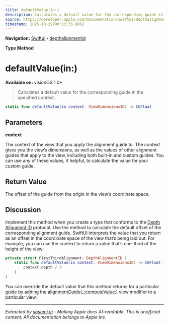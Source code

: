```yaml
---
title: defaultValue(in:)
description: Calculates a default value for the corresponding guide in the specified context.
source: https://developer.apple.com/documentation/swiftui/depthalignmentid/defaultvalue(in:)
timestamp: 2025-10-29T00:13:35.606Z
---
```


**Navigation:** [Swiftui](/documentation/swiftui) › [depthalignmentid](/documentation/swiftui/depthalignmentid)

**Type Method**

# defaultValue(in:)

**Available on:** visionOS 1.0+

> Calculates a default value for the corresponding guide in the specified context.

```swift
static func defaultValue(in context: ViewDimensions3D) -> CGFloat
```

## Parameters

**context**

The context of the view that you apply the alignment guide to. The context gives you the view’s dimensions, as well as the values of other alignment guides that apply to the view, including both built-in and custom guides. You can use any of these values, if helpful, to calculate the value for your custom guide.



## Return Value

The offset of the guide from the origin in the view’s coordinate space.

## Discussion

Implement this method when you create a type that conforms to the [Depth Alignment ID](/documentation/swiftui/depthalignmentid) protocol. Use the method to calculate the default offset of the corresponding alignment guide. SwiftUI interprets the value that you return as an offset in the coordinate space of the view that’s being laid out. For example, you can use the context to return a value that’s one-third of the height of the view:

```swift
private struct FirstThirdAlignment: DepthAlignmentID {
    static func defaultValue(in context: ViewDimensions3D) -> CGFloat {
        context.depth / 3
    }
}
```

You can override the default value that this method returns for a particular guide by adding the [alignmentGuide(_:computeValue:)](/documentation/swiftui/view/alignmentguide(_:computevalue:)) view modifier to a particular view.

---

*Extracted by [sosumi.ai](https://sosumi.ai) - Making Apple docs AI-readable.*
*This is unofficial content. All documentation belongs to Apple Inc.*
